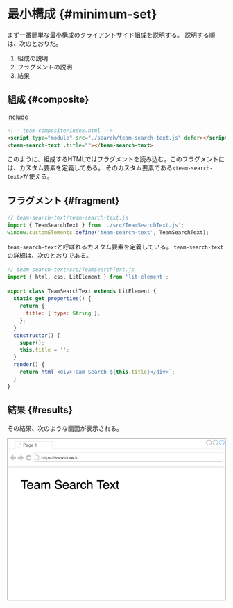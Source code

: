# 最小構成 {#minimum-set}

まず一番簡単な最小構成のクライアントサイド組成を説明する。
説明する順は、次のとおりだ。

1. 組成の説明
2. フラグメントの説明
3. 結果

## 組成 {#composite}

[include](./src/02_minimum_set/src/team-composite/index.html)

```html
<!-- team-composite/index.html -->
<script type="module" src="./search/team-search-text.js" defer></script>
<team-search-text .title=""></team-search-text>
```

このように、組成するHTMLではフラグメントを読み込む。このフラグメントには、カスタム要素を定義してある。
そのカスタム要素である`<team-search-text>`が使える。

## フラグメント {#fragment}

```javascript
// team-search-text/team-search-text.js
import { TeamSearchText } from './src/TeamSearchText.js';
window.customElements.define('team-search-text', TeamSearchText);
```

`team-search-text`と呼ばれるカスタム要素を定義している。
`team-search-text`の詳細は、次のとおりである。

```javascript
// team-search-text/src/TeamSearchText.js
import { html, css, LitElement } from 'lit-element';

export class TeamSearchText extends LitElement {
  static get properties() {
    return {
      title: { type: String },
    };
  }
  constructor() {
    super();
    this.title = '';
  }
  render() {
    return html`<div>Team Search ${this.title}</div>`;
  }
}
```

## 結果 {#results}

その結果、次のような画面が表示される。

![minimum_set_client_side_composition_tutorial](../../../assets/images/drawio/tutorial/minimum_set_client_side_composition_tutorial.png)